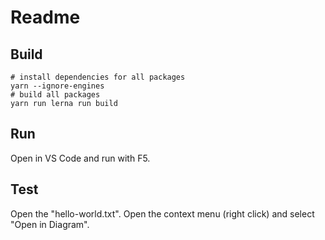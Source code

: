 # Readme

## Build

```shell
# install dependencies for all packages
yarn --ignore-engines
# build all packages
yarn run lerna run build
```

## Run

Open in VS Code and run with F5.

## Test

Open the "hello-world.txt". Open the context menu (right click) and select "Open in Diagram".